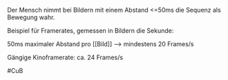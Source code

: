 Der Mensch nimmt bei Bildern mit einem Abstand <=50ms die Sequenz als Bewegung wahr.

Beispiel für Framerates, gemessen in Bildern die Sekunde:

50ms maximaler Abstand pro [[Bild]]
--> mindestens 20 Frames/s

Gängige Kinoframerate: ca. 24 Frames/s

#CuB 